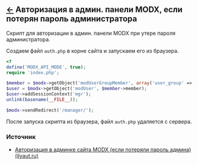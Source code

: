 [&larr;](readme.md "Modx") Авторизация в админ. панели MODX, если потерян пароль администратора
-----------------------------------------------------------------------------------------------

Скрипт для авторизации в админ. панели MODX при утере пароля администратора.

Создаем файл `auth.php` в корне сайта и запускаем его из браузера.

```php
<?
define('MODX_API_MODE', true);
require 'index.php';

$member = $modx->getObject('modUserGroupMember', array('user_group' => 1));
$user = $modx->getObject('modUser', $member->member);
$user->addSessionContext('mgr');
unlink(basename(__FILE__));

$modx->sendRedirect('/manager/');
```

После запуска скрипта из браузера, файл `auth.php` удаляется с сервера.

### Источник

- [Авторизация в админке сайта MODX (если потеряли пароль админа) (ilyaut.ru)](https://ilyaut.ru/cheats/authorization-in-the-admin-area-of-modx-if-lost-admin-password/)